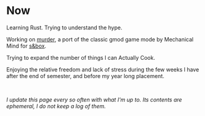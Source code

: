 # Now

Learning Rust. Trying to understand the hype.

Working on [murder](https://github.com/LMBishop/murder), a port of the classic 
gmod game mode by Mechanical Mind for [s&box](https://sbox.facepunch.com/).

Trying to expand the number of things I can Actually Cook.

Enjoying the relative freedom and lack of stress during the few weeks I have 
after the end of semester, and before my year long placement.

<br>

<p class="small">
<em>
    I update this page every so often with what I'm up to. Its contents are 
    ephemeral, I do not keep a log of them.
</em>
</p>
